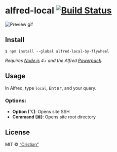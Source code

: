 # alfred-local [![Build Status](https://travis-ci.com/explorador/local-by-flywheel-alfred.svg?branch=master)](https://travis-ci.com/explorador/local-by-flywheel-alfred)

![Preview gif](/explorador/local-by-flywheel-alfred/raw/master/media/alfred-local-by-flywheel-preview.gif?sanitize=true)


## Install

```
$ npm install --global alfred-local-by-flywheel
```

*Requires [Node.js](https://nodejs.org) 4+ and the Alfred [Powerpack](https://www.alfredapp.com/powerpack/).*


## Usage

In Alfred, type `local`, <kbd>Enter</kbd>, and your query.

### Options:
- __Option (⌥)__: Opens site SSH
- __Command (⌘)__: Opens site root directory


## License

MIT © [“Cristian”](http://cristianguerra.com)
